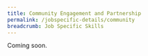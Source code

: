 ```yaml
---
title: Community Engagement and Partnership
permalink: /jobspecific-details/community
breadcrumb: Job Specific Skills
---
```


Coming soon.
